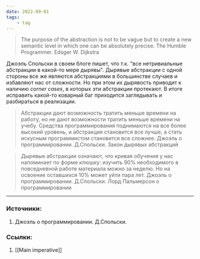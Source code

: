 ```yaml
---
date: 2022-09-01
tags:
    - tag
---
```


> The purpose of the abstraction is not to be vague but to create a new semantic level in which one can be absolutely precise. The Humble Programmer. Edsger W. Dijkstra

Джоэль Спольски в своем блоге пишет, что т.к. "все нетривиальные абстракции в какой-то мере дырявы". Дырявые абстракции с одной стороны все же являются абстракциями в большинстве случаев и избавляют нас от сложности. Но при этом их дырявость приводит к наличию *corner cases*, в которых эти абстракции протекают. В итоге исправить какой-то коварный баг приходится заглядывать и разбираться в реализации.

> Абстракции дают возможность тратить меньше времени на работу, но не дают возможности тратить меньше времени на учебу. Средства программирования поднимаются на все более высокий уровень, и абстракция становится все лучше, а стать искусным программистом становится все сложнее. Джоэль о программировании. Д.Спольски. Закон дырявых абстракций

> Дырявые абстракции означают, что кривая обучения у нас напоминает по форме клюшку: изучить 90% необходимого в повседневной работе материала можно за неделю. Но на освоение оставшихся 10% может уйти пара лет. Джоэль о программировании. Д.Спольски. Лорд Пальмерсон о программировании

---

### Источники:
1. Джоэль о программировании. Д.Спольски.

### Ссылки:
1. [[Main imperative]]